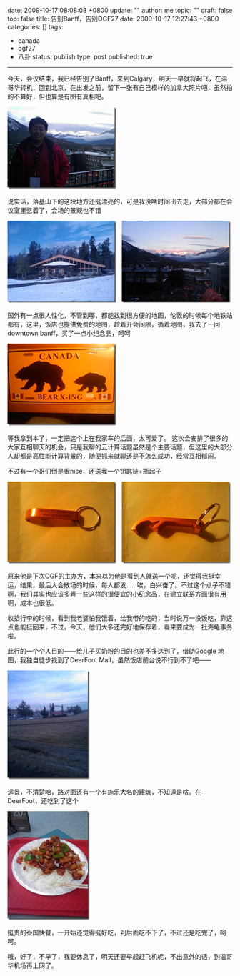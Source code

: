 date: 2009-10-17 08:08:08 +0800
update: ""
author: me
topic: ""
draft: false
top: false
title: 告别Banff，告别OGF27
date: 2009-10-17 12:27:43 +0800
categories: []
tags:
- canada
- ogf27
- 八卦
status: publish
type: post
published: true
---
<p>今天，会议结束，我已经告别了Banff，来到Calgary，明天一早就将起飞，在温哥华转机，回到北京，在出发之前，留下一张有自己模样的加拿大照片吧，虽然拍的不算好，但也算是有图有真相吧。</p>

<p><a href="http://wangxu.me/blog/wp-content/uploads/2009/10/IMAGE_773.jpg"><img style="border-bottom: 0px; border-left: 0px; display: inline; border-top: 0px; border-right: 0px" title="IMAGE_773" border="0" alt="IMAGE_773" src="/assets/IMAGE_773_thumb.jpg" width="244" height="184" /></a></p>

<p>说实话，落基山下的这块地方还挺漂亮的，可是我没啥时间出去走，大部分都在会议室里憋着了，会场的景观也不错</p>

<p><a href="http://wangxu.me/blog/wp-content/uploads/2009/10/IMAGE_750.jpg"><img style="border-bottom: 0px; border-left: 0px; display: inline; border-top: 0px; border-right: 0px" title="IMAGE_750" border="0" alt="IMAGE_750" src="/assets/IMAGE_750_thumb.jpg" width="244" height="184" /></a>&#160;&#160; <a href="http://wangxu.me/blog/wp-content/uploads/2009/10/IMAGE_770.jpg"><img style="border-bottom: 0px; border-left: 0px; display: inline; border-top: 0px; border-right: 0px" title="IMAGE_770" border="0" alt="IMAGE_770" src="/assets/IMAGE_770_thumb.jpg" width="244" height="184" /></a> </p>

<p>国外有一点很人性化，不管到哪，都能找到很方便的地图，伦敦的时候每个地铁站都有，这里，饭店也提供免费的地图，趁着开会间隙，循着地图，我去了一回 downtown banff，买了一点小纪念品，呵呵 </p>

<p><a href="http://wangxu.me/blog/wp-content/uploads/2009/10/IMAGE_759.jpg"><img style="border-bottom: 0px; border-left: 0px; display: inline; border-top: 0px; border-right: 0px" title="IMAGE_759" border="0" alt="IMAGE_759" src="/assets/IMAGE_759_thumb.jpg" width="244" height="184" /></a></p>

<p>等我拿到本了，一定把这个上在我家车的后面，太可爱了。 这次会安排了很多的大家互相聊天的机会，只是我聊的云计算话题虽然是个主要话题，但这里的大部分人却都是高性能计算背景的，随便抓来就聊还是不怎么成功，经常互相郁闷。</p>

<p>不过有一个哥们倒是很nice，还送我一个钥匙链+瓶起子</p>

<p><a href="http://wangxu.me/blog/wp-content/uploads/2009/10/IMAGE_786.jpg"><img style="border-bottom: 0px; border-left: 0px; display: inline; border-top: 0px; border-right: 0px" title="IMAGE_786" border="0" alt="IMAGE_786" src="/assets/IMAGE_786_thumb.jpg" width="244" height="184" /></a>&#160;&#160; <a href="http://wangxu.me/blog/wp-content/uploads/2009/10/IMAGE_787.jpg"><img style="border-bottom: 0px; border-left: 0px; display: inline; border-top: 0px; border-right: 0px" title="IMAGE_787" border="0" alt="IMAGE_787" src="/assets/IMAGE_787_thumb.jpg" width="244" height="184" /></a></p>

<p> 原来他是下次OGF的主办方，本来以为他是看到人就送一个呢，还觉得我挺幸运，结果，最后大会散场的时候，每人都发……唉，白兴奋了。不过这个点子不错啊，我们其实也应该多弄一些这样的很便宜的小纪念品，在建立联系方面很有用啊，成本也很低。</p>

<p>收拾行李的时候，看到我老婆怕我饿着，给我带的吃的，当时说万一没饭吃，靠这点也能挺回来，不过，今天，他们大多还完好地保存着，看来要成为一批海龟事务啦。</p>

<p>此行的一个个人目的——给儿子买奶粉的目的也差不多达到了，借助Google 地图，我独自徒步找到了DeerFoot Mall，虽然饭店前台说不行到不了吧——</p>

<p><a href="http://wangxu.me/blog/wp-content/uploads/2009/10/IMAGE_781.jpg"><img style="border-bottom: 0px; border-left: 0px; display: inline; border-top: 0px; border-right: 0px" title="IMAGE_781" border="0" alt="IMAGE_781" src="/assets/IMAGE_781_thumb.jpg" width="184" height="244" /></a> </p>

<p>远景，不清楚哈，路对面还有一个有施乐大名的建筑，不知道是啥。在DeerFoot，还吃到了这个</p>

<p><a href="http://wangxu.me/blog/wp-content/uploads/2009/10/IMAGE_780.jpg"><img style="border-bottom: 0px; border-left: 0px; display: inline; border-top: 0px; border-right: 0px" title="IMAGE_780" border="0" alt="IMAGE_780" src="/assets/IMAGE_780_thumb.jpg" width="184" height="244" /></a></p>

<p>挺贵的泰国快餐，一开始还觉得挺好吃，到后面吃不下了，不过还是吃完了，呵呵。 </p>

<p>哦，好了，不早了，我要休息了，明天还要早起赶飞机呢，不出意外的话，到温哥华机场再上网了。</p>
